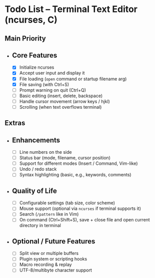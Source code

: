 # Todo List – Terminal Text Editor (ncurses, C)

## Main Priority
- ## Core Features
  - [x] Initialize ncurses
  - [x] Accept user input and display it
  - [x] File loading (`open` command or startup filename arg)
  - [x] File saving (with Ctrl+S)
  - [ ] Prompt warning on quit (Ctrl+Q)
  - [ ] Basic editing (insert, delete, backspace)
  - [ ] Handle cursor movement (arrow keys / hjkl)
  - [ ] Scrolling (when text overflows terminal)

## Extras
- ## Enhancements
  - [ ] Line numbers on the side
  - [ ] Status bar (mode, filename, cursor position)
  - [ ] Support for different modes (Insert / Command, Vim-like)
  - [ ] Undo / redo stack
  - [ ] Syntax highlighting (basic, e.g., keywords, comments)

- ## Quality of Life
  - [ ] Configurable settings (tab size, color scheme)
  - [ ] Mouse support (optional via `ncurses` if terminal supports it)
  - [ ] Search (`/pattern` like in Vim)
  - [ ] On command (Ctrl+Shift+S), save + close file and open current directory in terminal 

- ## Optional / Future Features
  - [ ] Split view or multiple buffers
  - [ ] Plugin system or scripting hooks
  - [ ] Macro recording & replay
  - [ ] UTF-8/multibyte character support
